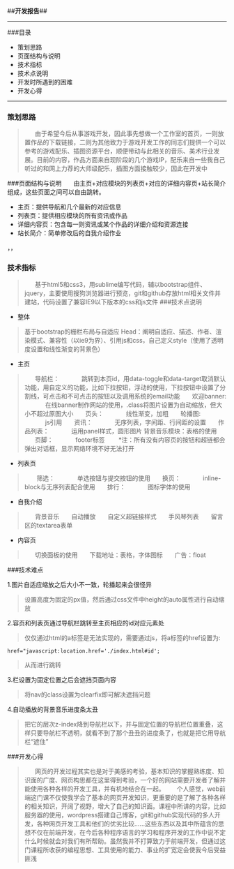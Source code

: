 ##**开发报告**##

------
###目录

 - 策划思路
 - 页面结构与说明
 - 技术指标
 - 技术点说明
 - 开发时所遇到的困难
 - 开发心得

----------

### 策划思路

> &nbsp;&nbsp;&nbsp;&nbsp;&nbsp;&nbsp;由于希望今后从事游戏开发，因此事先想做一个工作室的首页，一则放置作品的下载链接，二则为其他致力于游戏开发工作的同志们提供一个可以参考的游戏配乐、插图资源平台，顺便带动与此相关的音乐、美术行业发展。目前的内容，作品方面来自现阶段的几个游戏IP，配乐来自一些我自己听过的和网上力荐的大师级配乐，插图方面接触较少，因此在开发中

###页面结构与说明
&nbsp;&nbsp;&nbsp;&nbsp;&nbsp;&nbsp;由主页+对应模块的列表页+对应的详细内容页+站长简介组成，这些页面之间可以自由跳转。

 - 主页：提供导航和几个最新的对应信息
 - 列表页：提供相应模块的所有资讯或作品
 - 详细内容页：包含每一则资讯或某个作品的详细介绍和资源连接
 - 站长简介：简单修改后的自我介绍作业

，，
### 技术指标

> &nbsp;&nbsp;&nbsp;&nbsp;&nbsp;&nbsp;基于html5和css3，用sublime编写代码，辅以bootstrap组件、jquery，主要使用搜狗浏览器进行预览，git和github存放html相关文件并建站，代码设置了兼容IE9以下版本的css和js文件
###技术点说明
    

 - 整体

> 基于bootstrap的栅栏布局与自适应
> Head：阐明自适应、描述、作者、渲染模式、兼容性（以ie9为界）、引用js和css，自己定义style（使用了透明度设置和线性渐变的背景色）

 - 主页

> &nbsp;&nbsp;&nbsp;&nbsp;&nbsp;&nbsp;导航栏：
&nbsp;&nbsp;&nbsp;&nbsp;&nbsp;&nbsp;&nbsp;&nbsp;&nbsp;&nbsp;&nbsp;&nbsp;跳转到本页id，用data-toggle和data-target取消默认功能，用自定义的功能，比如下拉按钮，浮动的使用，下拉按钮中设置了分割线，可点击和不可点击的按钮以及调用系统的email功能
> &nbsp;&nbsp;&nbsp;&nbsp;&nbsp;&nbsp;欢迎banner:
&nbsp;&nbsp;&nbsp;&nbsp;&nbsp;&nbsp;&nbsp;&nbsp;&nbsp;&nbsp;&nbsp;&nbsp;在线banner制作网站的使用，.class将图片设置为自动缩放，但大小不超过原图大小 
&nbsp;&nbsp;&nbsp;&nbsp;&nbsp;&nbsp;页头：
&nbsp;&nbsp;&nbsp;&nbsp;&nbsp;&nbsp;&nbsp;&nbsp;&nbsp;&nbsp;&nbsp;&nbsp;线性渐变，加粗
> &nbsp;&nbsp;&nbsp;&nbsp;&nbsp;&nbsp;轮播图:
&nbsp;&nbsp;&nbsp;&nbsp;&nbsp;&nbsp;&nbsp;&nbsp;&nbsp;&nbsp;&nbsp;&nbsp;js引用
&nbsp;&nbsp;&nbsp;&nbsp;&nbsp;&nbsp;资讯：
&nbsp;&nbsp;&nbsp;&nbsp;&nbsp;&nbsp;&nbsp;&nbsp;&nbsp;&nbsp;&nbsp;&nbsp;无序列表，字间距、行间距的设置 
&nbsp;&nbsp;&nbsp;&nbsp;&nbsp;&nbsp;作品列表：
&nbsp;&nbsp;&nbsp;&nbsp;&nbsp;&nbsp;&nbsp;&nbsp;&nbsp;&nbsp;&nbsp;&nbsp;运用panel样式，圆形图片 背景音乐模块：表格的使用 
&nbsp;&nbsp;&nbsp;&nbsp;&nbsp;&nbsp;页脚：
&nbsp;&nbsp;&nbsp;&nbsp;&nbsp;&nbsp;&nbsp;&nbsp;&nbsp;&nbsp;&nbsp;&nbsp;footer标签
>&nbsp;&nbsp;&nbsp;&nbsp;&nbsp;&nbsp; *注：所有没有内容页的按钮和超链都会弹出对话框，显示网络环境不好无法打开

 - 列表页

>&nbsp;&nbsp;&nbsp;&nbsp;&nbsp;&nbsp; 筛选：
&nbsp;&nbsp;&nbsp;&nbsp;&nbsp;&nbsp;&nbsp;&nbsp;&nbsp;&nbsp;&nbsp;&nbsp;单选按钮与提交按钮的使用
&nbsp;&nbsp;&nbsp;&nbsp;&nbsp;&nbsp;换页：
&nbsp;&nbsp;&nbsp;&nbsp;&nbsp;&nbsp;&nbsp;&nbsp;&nbsp;&nbsp;&nbsp;&nbsp;inline-block与无序列表配合使用
&nbsp;&nbsp;&nbsp;&nbsp;&nbsp;&nbsp;排行：
&nbsp;&nbsp;&nbsp;&nbsp;&nbsp;&nbsp;&nbsp;&nbsp;&nbsp;&nbsp;&nbsp;&nbsp;图标字体的使用

 - 自我介绍

> &nbsp;&nbsp;&nbsp;&nbsp;&nbsp;&nbsp;背景音乐
&nbsp;&nbsp;&nbsp;&nbsp;&nbsp;&nbsp;自动播放 
&nbsp;&nbsp;&nbsp;&nbsp;&nbsp;&nbsp;自定义超链接样式 
&nbsp;&nbsp;&nbsp;&nbsp;&nbsp;&nbsp;手风琴列表
&nbsp;&nbsp;&nbsp;&nbsp;&nbsp;&nbsp;留言区的textarea表单

 - 内容页

> &nbsp;&nbsp;&nbsp;&nbsp;&nbsp;&nbsp;切换面板的使用
&nbsp;&nbsp;&nbsp;&nbsp;&nbsp;&nbsp;下载地址：表格，字体图标 
&nbsp;&nbsp;&nbsp;&nbsp;&nbsp;&nbsp;广告：float

###技术难点

1.图片自适应缩放之后大小不一致，轮播起来会很怪异

> 设置高度为固定的px值，然后通过css文件中height的auto属性进行自动缩放

2.容页和列表页通过导航栏跳转至主页相应的id对应元素处

> 仅仅通过html的a标签是无法实现的，需要通过js，将a标签的href设置为:
```html
href="javascript:location.href='./index.html#id';
```
> 从而进行跳转

3.栏设置为固定位置之后会遮挡页面内容

> 将nav的class设置为clearfix即可解决遮挡问题

4.自动播放的背景音乐进度条太丑

> 把它的层次z-index降到导航栏以下，并与固定位置的导航栏位置重叠，这样只要导航栏不透明，就看不到了那个丑丑的进度条了，也就是把它用导航栏“遮住”

###开发心得

> &nbsp;&nbsp;&nbsp;&nbsp;&nbsp;&nbsp;网页的开发过程其实也是对于美感的考验，基本知识的掌握熟练度、知识面的广度、网页构思都在这里得到考验，一个好的网站需要开发者了解并能使用各种各样的开发工具，并有机地结合在一起。
> &nbsp;&nbsp;&nbsp;&nbsp;&nbsp;&nbsp;个人感觉，web前端这门课不仅使我学会了基本的网页开发知识，更重要的是了解了各种各样的相关知识，开阔了视野，增大了自己的知识面。课程中所讲的内容，比如服务器的使用，wordpress搭建自己博客，git和github实现代码的多人开发，各种网页开发工具和他们的优劣比较......这些东西以及其中所蕴含的思想不仅在前端开发，在今后各种程序语言的学习和程序开发的工作中说不定什么时候就会对我们有所帮助。虽然我并不打算致力于前端开发，但通过这门课程所收获的编程思想、工具使用的能力、事业的扩宽定会使我今后受益匪浅